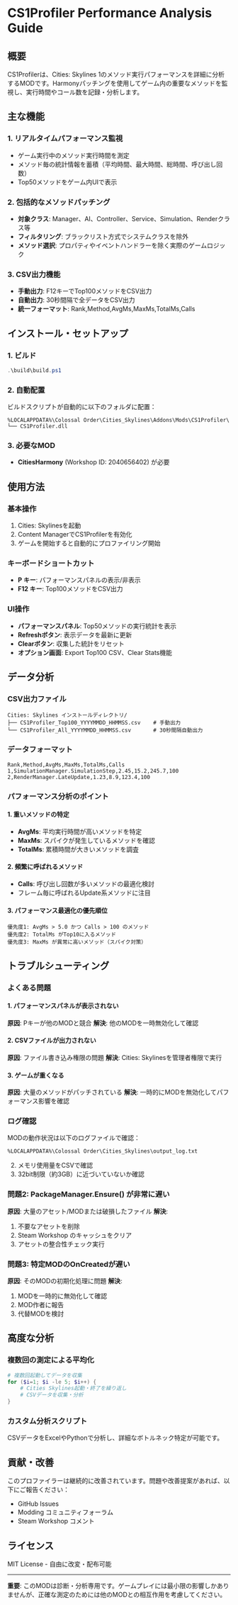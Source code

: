 # CS1Profiler Performance Analysis Guide

## 概要
CS1Profilerは、Cities: Skylines 1のメソッド実行パフォーマンスを詳細に分析するMODです。Harmonyパッチングを使用してゲーム内の重要なメソッドを監視し、実行時間やコール数を記録・分析します。

## 主な機能

### 1. リアルタイムパフォーマンス監視
- ゲーム実行中のメソッド実行時間を測定
- メソッド毎の統計情報を蓄積（平均時間、最大時間、総時間、呼び出し回数）
- Top50メソッドをゲーム内UIで表示

### 2. 包括的なメソッドパッチング
- **対象クラス**: Manager、AI、Controller、Service、Simulation、Renderクラス等
- **フィルタリング**: ブラックリスト方式でシステムクラスを除外
- **メソッド選択**: プロパティやイベントハンドラーを除く実際のゲームロジック

### 3. CSV出力機能
- **手動出力**: F12キーでTop100メソッドをCSV出力
- **自動出力**: 30秒間隔で全データをCSV出力
- **統一フォーマット**: Rank,Method,AvgMs,MaxMs,TotalMs,Calls

## インストール・セットアップ

### 1. ビルド
```powershell
.\build\build.ps1
```

### 2. 自動配置
ビルドスクリプトが自動的に以下のフォルダに配置：
```
%LOCALAPPDATA%\Colossal Order\Cities_Skylines\Addons\Mods\CS1Profiler\
└── CS1Profiler.dll
```

### 3. 必要なMOD
- **CitiesHarmony** (Workshop ID: 2040656402) が必要

## 使用方法

### 基本操作
1. Cities: Skylinesを起動
2. Content ManagerでCS1Profilerを有効化
3. ゲームを開始すると自動的にプロファイリング開始

### キーボードショートカット
- **P キー**: パフォーマンスパネルの表示/非表示
- **F12 キー**: Top100メソッドをCSV出力

### UI操作
- **パフォーマンスパネル**: Top50メソッドの実行統計を表示
- **Refreshボタン**: 表示データを最新に更新
- **Clearボタン**: 収集した統計をリセット
- **オプション画面**: Export Top100 CSV、Clear Stats機能

## データ分析

### CSV出力ファイル
```
Cities: Skylines インストールディレクトリ/
├── CS1Profiler_Top100_YYYYMMDD_HHMMSS.csv    # 手動出力
└── CS1Profiler_All_YYYYMMDD_HHMMSS.csv       # 30秒間隔自動出力
```

### データフォーマット
```csv
Rank,Method,AvgMs,MaxMs,TotalMs,Calls
1,SimulationManager.SimulationStep,2.45,15.2,245.7,100
2,RenderManager.LateUpdate,1.23,8.9,123.4,100
```

### パフォーマンス分析のポイント

#### 1. 重いメソッドの特定
- **AvgMs**: 平均実行時間が高いメソッドを特定
- **MaxMs**: スパイクが発生しているメソッドを確認
- **TotalMs**: 累積時間が大きいメソッドを調査

#### 2. 頻繁に呼ばれるメソッド
- **Calls**: 呼び出し回数が多いメソッドの最適化検討
- フレーム毎に呼ばれるUpdate系メソッドに注目

#### 3. パフォーマンス最適化の優先順位
```
優先度1: AvgMs > 5.0 かつ Calls > 100 のメソッド
優先度2: TotalMs がTop10に入るメソッド
優先度3: MaxMs が異常に高いメソッド（スパイク対策）
```

## トラブルシューティング

### よくある問題

#### 1. パフォーマンスパネルが表示されない
**原因**: Pキーが他のMODと競合
**解決**: 他のMODを一時無効化して確認

#### 2. CSVファイルが出力されない
**原因**: ファイル書き込み権限の問題
**解決**: Cities: Skylinesを管理者権限で実行

#### 3. ゲームが重くなる
**原因**: 大量のメソッドがパッチされている
**解決**: 一時的にMODを無効化してパフォーマンス影響を確認

### ログ確認
MODの動作状況は以下のログファイルで確認：
```
%LOCALAPPDATA%\Colossal Order\Cities_Skylines\output_log.txt
```
2. メモリ使用量をCSVで確認
3. 32bit制限（約3GB）に近づいていないか確認

### 問題2: PackageManager.Ensure() が非常に遅い
**原因**: 大量のアセット/MODまたは破損したファイル
**解決**:
1. 不要なアセットを削除
2. Steam Workshop のキャッシュをクリア
3. アセットの整合性チェック実行

### 問題3: 特定MODのOnCreatedが遅い
**原因**: そのMODの初期化処理に問題
**解決**:
1. MODを一時的に無効化して確認
2. MOD作者に報告
3. 代替MODを検討

## 高度な分析

### 複数回の測定による平均化
```powershell
# 複数回起動してデータを収集
for ($i=1; $i -le 5; $i++) {
    # Cities Skylines起動・終了を繰り返し
    # CSVデータを収集・分析
}
```

### カスタム分析スクリプト
CSVデータをExcelやPythonで分析し、詳細なボトルネック特定が可能です。

## 貢献・改善
このプロファイラーは継続的に改善されています。問題や改善提案があれば、以下にご報告ください：

- GitHub Issues
- Modding コミュニティフォーラム
- Steam Workshop コメント

## ライセンス
MIT License - 自由に改変・配布可能

---

**重要**: このMODは診断・分析専用です。ゲームプレイには最小限の影響しかありませんが、正確な測定のためには他のMODとの相互作用を考慮してください。
